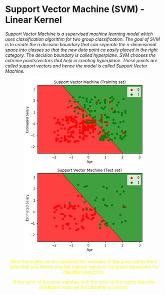Support Vector Machine (SVM) - Linear Kernel
===================================

*Support Vector Machine is a supervised machine learning model which uses classification algorithm for two group classification. The goal of SVM is to create the a decision boundary that can seperate the n-dimensional space into classes so that the new data point ca easily placed in the right category. The decision boundary is called hyperplane. SVM chooses the extreme points/vectors that help in creating hyperplane. These points are called support vectors and hence the model is called Support Vector Machine.*


<div align="center"> <img src="training_set.png"> <img src="test_set.png"> </div>

<p align="center" style="color:yellow">Here the scatter points represent the outcome of the given set by there color(Red and Green) and the colored region in the graph  represents the classifier prediction.</p>
<p align="center" style="color:yellow">If the color of the point matches with the color of the region then the prediction made by the classifier is correct.</p>